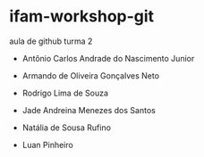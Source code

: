 # ifam-workshop-git


aula de github turma 2





- Antônio Carlos Andrade do Nascimento Junior
- Armando de Oliveira Gonçalves Neto
- Rodrigo Lima de Souza

- Jade Andreina Menezes dos Santos
- Natália de Sousa Rufino
- Luan Pinheiro
